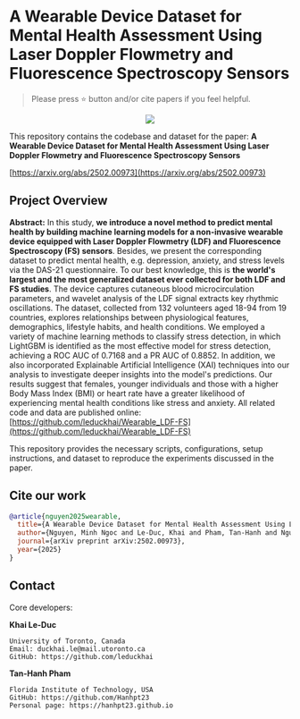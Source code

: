 # A Wearable Device Dataset for Mental Health Assessment Using Laser Doppler Flowmetry and Fluorescence Spectroscopy Sensors

> Please press ⭐ button and/or cite papers if you feel helpful.

<p align="center">
<img src="https://img.shields.io/badge/Last%20updated%20on-08.02.2025-brightgreen?style=for-the-badge">
</p>

This repository contains the codebase and dataset for the paper: **A Wearable Device Dataset for Mental Health Assessment Using Laser Doppler Flowmetry and Fluorescence Spectroscopy Sensors**

[https://arxiv.org/abs/2502.00973](https://arxiv.org/abs/2502.00973)


## Project Overview

**Abstract:** In this study, **we introduce a novel method to predict mental health by building machine learning models for a non-invasive wearable device equipped with Laser Doppler Flowmetry (LDF) and Fluorescence Spectroscopy (FS) sensors**. Besides, we present the corresponding dataset to predict mental health, e.g. depression, anxiety, and stress levels via the DAS-21 questionnaire. To our best knowledge, this is **the world's largest and the most generalized dataset ever collected for both LDF and FS studies**. The device captures cutaneous blood microcirculation parameters, and wavelet analysis of the LDF signal extracts key rhythmic oscillations. The dataset, collected from 132 volunteers aged 18-94 from 19 countries, explores relationships between physiological features, demographics, lifestyle habits, and health conditions. We employed a variety of machine learning methods to classify stress detection, in which LightGBM is identified as the most effective model for stress detection, achieving a ROC AUC of 0.7168 and a PR AUC of 0.8852. In addition, we also incorporated Explainable Artificial Intelligence (XAI) techniques into our analysis to investigate deeper insights into the model's predictions. Our results suggest that females, younger individuals and those with a higher Body Mass Index (BMI) or heart rate have a greater likelihood of experiencing mental health conditions like stress and anxiety. All related code and data are published online: [https://github.com/leduckhai/Wearable_LDF-FS](https://github.com/leduckhai/Wearable_LDF-FS)

This repository provides the necessary scripts, configurations, setup instructions, and dataset to reproduce the experiments discussed in the paper.

## Cite our work

```bibtex
@article{nguyen2025wearable,
  title={A Wearable Device Dataset for Mental Health Assessment Using Laser Doppler Flowmetry and Fluorescence Spectroscopy Sensors},
  author={Nguyen, Minh Ngoc and Le-Duc, Khai and Pham, Tan-Hanh and Nguyen, Trang and Luu, Quang Minh and Tran, Ba Kien and Hy, Truong-Son and Dremin, Viktor and Sokolovsky, Sergei and Rafailov, Edik},
  journal={arXiv preprint arXiv:2502.00973},
  year={2025}
}
```

## Contact
Core developers:

**Khai Le-Duc**
```
University of Toronto, Canada
Email: duckhai.le@mail.utoronto.ca
GitHub: https://github.com/leduckhai
```

**Tan-Hanh Pham**
```
Florida Institute of Technology, USA
GitHub: https://github.com/Hanhpt23
Personal page: https://hanhpt23.github.io
```
